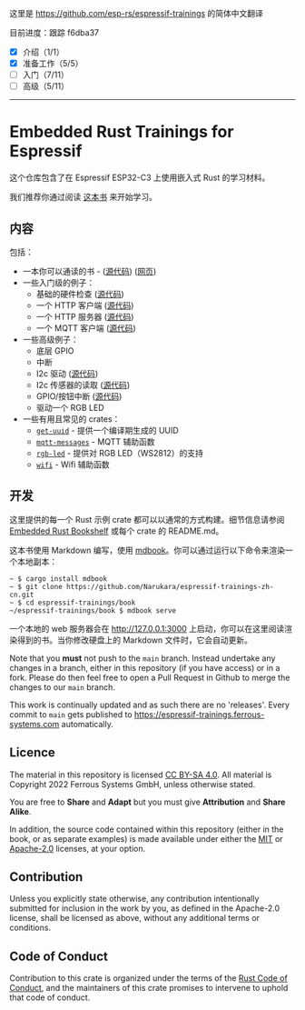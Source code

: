 这里是 https://github.com/esp-rs/espressif-trainings 的简体中文翻译

目前进度：跟踪 f6dba37

- [x] 介绍（1/1）
- [x] 准备工作（5/5）
- [ ] 入门（7/11）
- [ ] 高级（5/11）

---

# Embedded Rust Trainings for Espressif

这个仓库包含了在 Espressif ESP32-C3 上使用嵌入式 Rust 的学习材料。

我们推荐你通过阅读 [这本书](https://narukara.github.io/espressif-trainings-zh-cn/) 来开始学习。

## 内容

包括：

* 一本你可以通读的书 - ([源代码](./book)) ([网页](https://narukara.github.io/espressif-trainings-zh-cn/))
* 一些入门级的例子：
   * 基础的硬件检查 ([源代码](./intro/hardware-check))
   * 一个 HTTP 客户端 ([源代码](./intro/http-client))
   * 一个 HTTP 服务器 ([源代码](./intro/http-server))
   * 一个 MQTT 客户端 ([源代码](./intro/mqtt))
* 一些高级例子：
   * 底层 GPIO
   * 中断
   * I2c 驱动 ([源代码](./advanced/i2c-driver))
   * I2c 传感器的读取 ([源代码](./advanced/i2c-sensor-reading))
   * GPIO/按钮中断 ([源代码](./advanced/button-interrupt))
   * 驱动一个 RGB LED
* 一些有用且常见的 crates：
   * [`get-uuid`](./common/lib/get-uuid) - 提供一个编译期生成的 UUID
   * [`mqtt-messages`](./common/lib/mqtt-messages) - MQTT 辅助函数
   * [`rgb-led`](./common/lib/rgb-led) - 提供对 RGB LED（WS2812）的支持
   * [`wifi`](./common/lib/wifi) - Wifi 辅助函数


## 开发

这里提供的每一个 Rust 示例 crate 都可以以通常的方式构建。细节信息请参阅 [Embedded Rust Bookshelf](https://docs.rust-embedded.org) 或每个 crate 的 README.md。

这本书使用 Markdown 编写，使用 [mdbook](https://crates.io/crates/mdbook)。你可以通过运行以下命令来渲染一个本地副本：

```console
~ $ cargo install mdbook
~ $ git clone https://github.com/Narukara/espressif-trainings-zh-cn.git
~ $ cd espressif-trainings/book
~/espressif-trainings/book $ mdbook serve
```

一个本地的 web 服务器会在 <http://127.0.0.1:3000> 上启动，你可以在这里阅读渲染得到的书。当你修改硬盘上的 Markdown 文件时，它会自动更新。

Note that you __must__ not push to the `main` branch. Instead undertake any
changes in a branch, either in this repository (if you have access) or in a
fork. Please do then feel free to open a Pull Request in Github to merge the
changes to our `main` branch.

This work is continually updated and as such there are no 'releases'. Every
commit to `main` gets published to
<https://espressif-trainings.ferrous-systems.com> automatically.

## Licence

The material in this repository is licensed
[CC BY-SA 4.0](https://creativecommons.org/licenses/by-sa/4.0/). All
material is Copyright 2022 Ferrous Systems GmbH, unless otherwise stated.

You are free to __Share__ and __Adapt__ but you must give __Attribution__ and
__Share Alike__.

In addition, the source code contained within this repository (either in the
book, or as separate examples) is made available under either the
[MIT](./LICENSE-MIT.txt) or [Apache-2.0](./LICENSE-APACHE.txt) licenses, at
your option.

## Contribution

Unless you explicitly state otherwise, any contribution intentionally
submitted for inclusion in the work by you, as defined in the Apache-2.0
license, shall be licensed as above, without any additional terms or
conditions.

## Code of Conduct

Contribution to this crate is organized under the terms of the [Rust Code of
Conduct](https://www.rust-lang.org/policies/code-of-conduct), and the maintainers of this crate promises to intervene to
uphold that code of conduct.
